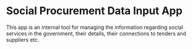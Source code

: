 # Social Procurement Data Input App

This app is an internal tool for managing the information regarding social services in the government, their details, their connections to tenders and suppliers etc.

